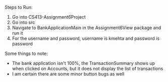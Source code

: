 Steps to Run:
1. Go into CS413-Assignment6Project
2. Go into src
3. Navigate to BankApplicationMain in the Assignment6View package and run it
4. For the username and password, username is kmehta and password is password

Some things to note:
- The bank application isn't 100%, the TransactionSummary shows up when clicked on Accounts, but it does not display the list of transactions
- I am certain there are some minor button bugs as well 
